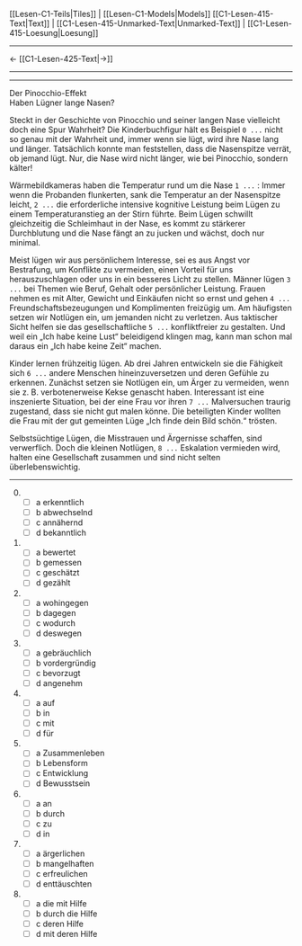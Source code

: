    [[Lesen-C1-Teils|Tiles]] | [[Lesen-C1-Models|Models]]
   [[C1-Lesen-415-Text|Text]]  | [[C1-Lesen-415-Unmarked-Text|Unmarked-Text]] | [[C1-Lesen-415-Loesung|Loesung]]

---

←         [[C1-Lesen-425-Text|→]]

---
---

Der Pinocchio-Effekt  
Haben Lügner lange Nasen?

Steckt in der Geschichte von Pinocchio und seiner langen Nase vielleicht doch eine Spur Wahrheit? Die Kinderbuchfigur hält es Beispiel `0 ...` nicht so genau mit der Wahrheit und, immer wenn sie lügt, wird ihre Nase lang und länger. Tatsächlich konnte man feststellen, dass die Nasenspitze verrät, ob jemand lügt. Nur, die Nase wird nicht länger, wie bei Pinocchio, sondern kälter!

Wärmebildkameras haben die Temperatur rund um die Nase `1 ...` : Immer wenn die Probanden flunkerten, sank die Temperatur an der Nasenspitze leicht, `2 ...` die erforderliche intensive kognitive Leistung beim Lügen zu einem Temperaturanstieg an der Stirn führte. Beim Lügen schwillt gleichzeitig die Schleimhaut in der Nase, es kommt zu stärkerer Durchblutung und die Nase fängt an zu jucken und wächst, doch nur minimal.

Meist lügen wir aus persönlichem Interesse, sei es aus Angst vor Bestrafung, um Konflikte zu vermeiden, einen Vorteil für uns herauszuschlagen oder uns in ein besseres Licht zu stellen. Männer lügen `3 ...` bei Themen wie Beruf, Gehalt oder persönlicher Leistung. Frauen nehmen es mit Alter, Gewicht und Einkäufen nicht so ernst und gehen `4 ...` Freundschaftsbezeugungen und Komplimenten freizügig um. Am häufigsten setzen wir Notlügen ein, um jemanden nicht zu verletzen. Aus taktischer Sicht helfen sie das gesellschaftliche `5 ...` konfliktfreier zu gestalten. Und weil ein „Ich habe keine Lust“ beleidigend klingen mag, kann man schon mal daraus ein „Ich habe keine Zeit“ machen.

Kinder lernen frühzeitig lügen. Ab drei Jahren entwickeln sie die Fähigkeit sich `6 ...` andere Menschen hineinzuversetzen und deren Gefühle zu erkennen. Zunächst setzen sie Notlügen ein, um Ärger zu vermeiden, wenn sie z. B. verbotenerweise Kekse genascht haben. Interessant ist eine inszenierte Situation, bei der eine Frau vor ihren `7 ...` Malversuchen traurig zugestand, dass sie nicht gut malen könne. Die beteiligten Kinder wollten die Frau mit der gut gemeinten Lüge „Ich finde dein Bild schön.“ trösten.

Selbstsüchtige Lügen, die Misstrauen und Ärgernisse schaffen, sind verwerflich. Doch die kleinen Notlügen, `8 ...` Eskalation vermieden wird, halten eine Gesellschaft zusammen und sind nicht selten überlebenswichtig.

---

0.  - [ ] a erkenntlich
    - [ ] b abwechselnd
    - [ ] c annähernd
    - [ ] d bekanntlich

1.  - [ ] a bewertet
    - [ ] b gemessen
    - [ ] c geschätzt
    - [ ] d gezählt

2.  - [ ] a wohingegen
    - [ ] b dagegen
    - [ ] c wodurch
    - [ ] d deswegen

3.  - [ ] a gebräuchlich
    - [ ] b vordergründig
    - [ ] c bevorzugt
    - [ ] d angenehm

4.  - [ ] a auf
    - [ ] b in
    - [ ] c mit
    - [ ] d für

5.  - [ ] a Zusammenleben
    - [ ] b Lebensform
    - [ ] c Entwicklung
    - [ ] d Bewusstsein

6.  - [ ] a an
    - [ ] b durch
    - [ ] c zu
    - [ ] d in

7.  - [ ] a ärgerlichen
    - [ ] b mangelhaften
    - [ ] c erfreulichen
    - [ ] d enttäuschten

8.  - [ ] a die mit Hilfe
    - [ ] b durch die Hilfe
    - [ ] c deren Hilfe
    - [ ] d mit deren Hilfe
